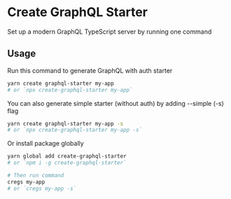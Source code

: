# Create GraphQL Starter

Set up a modern GraphQL TypeScript server by running one command

## Usage

Run this command to generate GraphQL with auth starter

```bash
yarn create graphql-starter my-app
# or `npx create-graphql-starter my-app`
```

You can also generate simple starter (without auth) by adding --simple (-s) flag

```bash
yarn create graphql-starter my-app -s
# or `npx create-graphql-starter my-app -s`
```

Or install package globally

```bash
yarn global add create-graphql-starter
# or `npm i -g create-graphql-starter`

# Then run command
cregs my-app
# or `cregs my-app -s`
```
